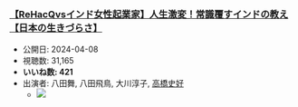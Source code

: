 ### [【ReHacQvsインド女性起業家】人生激変！常識覆すインドの教え【日本の生きづらさ】](https://www.youtube.com/watch?v=zgyyLML4Dsw)
-   公開日: 2024-04-08
-   視聴数: 31,165
-   **いいね数: 421**
-   出演者: 八田舞, 八田飛鳥, 大川淳子, [高橋史好](/rehacq_fan/people/高橋史好 "wikilink")
    - [![](https://img.youtube.com/vi/zgyyLML4Dsw/hqdefault.jpg)](https://www.youtube.com/watch?v=zgyyLML4Dsw)
